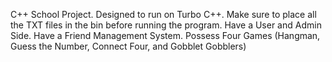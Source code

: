 C++ School Project. 
Designed to run on Turbo C++.
Make sure to place all the TXT files in the bin before running the program.
Have a User and Admin Side.
Have a Friend Management System.
Possess Four Games (Hangman, Guess the Number, Connect Four, and Gobblet Gobblers)
